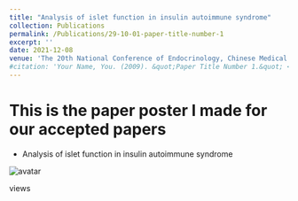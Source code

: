```yaml
---
title: "Analysis of islet function in insulin autoimmune syndrome"
collection: Publications
permalink: /Publications/29-10-01-paper-title-number-1
excerpt: ''
date: 2021-12-08
venue: 'The 20th National Conference of Endocrinology, Chinese Medical Association'
#citation: 'Your Name, You. (2009). &quot;Paper Title Number 1.&quot; <i>Journal 1</i>. 1(1).'
---
```



This is the paper poster I made for our accepted papers
======


* Analysis of islet function in insulin autoimmune syndrome

![avatar](http://chengsy11.github.io/files/poster.jpeg)

<script async src="//busuanzi.ibruce.info/busuanzi/2.3/busuanzi.pure.mini.js"></script>
<span id="busuanzi_container_page_pv">
  views    <span id="busuanzi_value_page_pv"></span>
</span> 